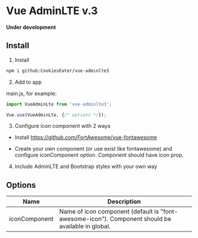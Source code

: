 # Vue AdminLTE v.3

**Under development**

## Install

1. Install

```bash
npm i github:CookiesEater/vue-adminlte3
```

2. Add to app

main.js, for example:

```js
import VueAdminLte from 'vue-adminlte3';

Vue.use(VueAdminLte, {/* options */});
```

3. Configure icon component with 2 ways

  - Install https://github.com/FortAwesome/vue-fontawesome

  - Create your own component (or use exist like fontawesome) and configure iconComponent option. Component should have icon prop.

4. Include AdminLTE and Bootstrap styles with your own way

## Options

| Name             | Description                                                                                                           |
| ---------------- | --------------------------------------------------------------------------------------------------------------------- |
| iconComponent    | Name of icon component (default is "font-awesome-icon"). Component should be available in global.                            |
